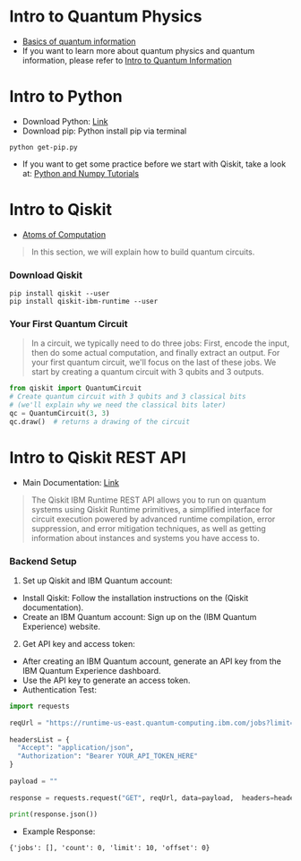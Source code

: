 # Intro to Quantum Physics
* [Basics of quantum information](https://learning.quantum.ibm.com/course/basics-of-quantum-information/single-systems)
* If you want to learn more about quantum physics and quantum information, please refer to [Intro to Quantum Information](https://github.com/RubyQianru/Quantum-Computing-API/blob/main/Week1/Intro-to-Quantum-Information.md)

# Intro to Python 
* Download Python: [Link](https://www.python.org/downloads/)
* Download pip: Python install pip via terminal
```
python get-pip.py
```
* If you want to get some practice before we start with Qiskit, take a look at: [Python and Numpy Tutorials](https://cs231n.github.io/python-numpy-tutorial/)

# Intro to Qiskit
* [Atoms of Computation](https://github.com/Qiskit/textbook/blob/main/notebooks/intro/atoms-of-computation.ipynb)
> In this section, we will explain how to build quantum circuits. 

### Download Qiskit
``` 
pip install qiskit --user
pip install qiskit-ibm-runtime --user
```
### Your First Quantum Circuit
> In a circuit, we typically need to do three jobs: First, encode the input, then do some actual computation, and finally extract an output. For your first quantum circuit, we'll focus on the last of these jobs. We start by creating a quantum circuit with 3 qubits and 3 outputs.

```python
from qiskit import QuantumCircuit
# Create quantum circuit with 3 qubits and 3 classical bits
# (we'll explain why we need the classical bits later)
qc = QuantumCircuit(3, 3)
qc.draw()  # returns a drawing of the circuit
```

# Intro to Qiskit REST API
* Main Documentation: [Link](https://docs.quantum.ibm.com/api/runtime)
> The Qiskit IBM Runtime REST API allows you to run on quantum systems using Qiskit Runtime primitives, a simplified interface for circuit execution powered by advanced runtime compilation, error suppression, and error mitigation techniques, as well as getting information about instances and systems you have access to.


### Backend Setup
1. Set up Qiskit and IBM Quantum account:
* Install Qiskit: Follow the installation instructions on the (Qiskit documentation).
* Create an IBM Quantum account: Sign up on the (IBM Quantum Experience) website.

2. Get API key and access token:
* After creating an IBM Quantum account, generate an API key from the IBM Quantum Experience dashboard.
* Use the API key to generate an access token.
* Authentication Test:
```python
import requests
 
reqUrl = "https://runtime-us-east.quantum-computing.ibm.com/jobs?limit=10&offset=0&exclude_params=true"
 
headersList = {
  "Accept": "application/json",
  "Authorization": "Bearer YOUR_API_TOKEN_HERE" 
}
 
payload = ""
 
response = requests.request("GET", reqUrl, data=payload,  headers=headersList)
 
print(response.json())
```
* Example Response:
```
{'jobs': [], 'count': 0, 'limit': 10, 'offset': 0}
```
